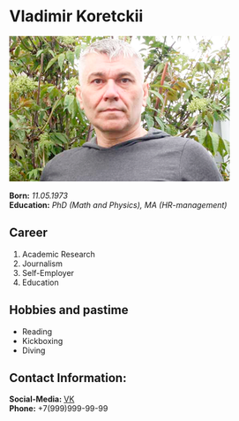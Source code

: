 # Vladimir Koretckii

![my photo](https://github.com/VladKoretski/SiteAboutMe/blob/main/Pics/oX8CCJvoS3o.PNG)

**Born:** *11.05.1973*  
**Education:** *PhD (Math and Physics), MA (HR-management)*

## Career
1. Academic Research
2. Journalism
3. Self-Employer
4. Education

## Hobbies and pastime
* Reading
* Kickboxing
* Diving
  
## Contact Information:
**Social-Media:** [VK](https://vk.com/id390404741)  
**Phone:** +7(999)999-99-99
